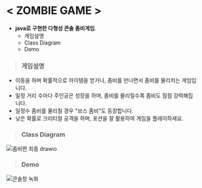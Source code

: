 # < **ZOMBIE GAME** >

- **java로 구현한 다형성 콘솔 좀비게임**.
  - 게임설명
  - Class Diagram
  - Demo


> ### **게임설명**
- 이동을 하며 확률적으로 아이템을 얻거나, 좀비를 만나면서 좀비를 물리치는 게임입니다.
- 일정 거리 수마다 주인공은 성장을 하며, 좀비를 물리칠수록 좀비도 점점 강력해집니다.
- 일정수 좀비를 물리칠 경우 "보스 좀비"도 등장합니다.
- 낮은 확률로 크리티컬 공격을 하며, 포션을 잘 활용하여 게임을 플레이하세요.


> ### **Class Diagram**
![좀비찐 최종 drawio](https://github.com/user-attachments/assets/96031929-700a-4d38-9aba-a566d68082f7)



> ### **Demo**
![콘솔창 녹화](https://github.com/user-attachments/assets/2ff60f99-5c8e-4d25-8236-eb0017952359)

